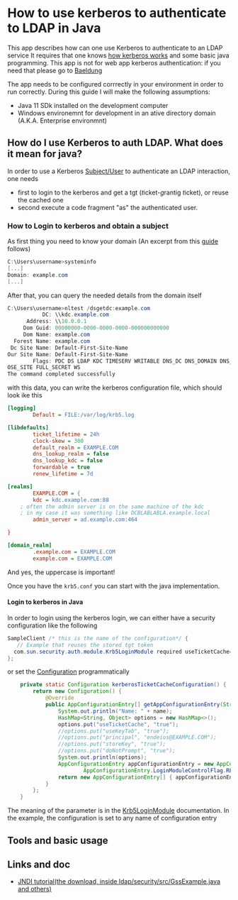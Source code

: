 # How to use kerberos to authenticate to LDAP in Java

This app describes how can one use Kerberos to authenticate to an LDAP service
It requires that one knows [how kerberos works](https://cyberx.tech/kerberos-authentication/) and
some basic java programming. This app is not for web app kerberos authentication: if you need
that please go to [Baeldung](https://www.baeldung.com/spring-security-kerberos-integration)

The app needs to be configured corrrectly in your environment in order to run correctly. 
During this guide I will make the following assumptions:

- Java 11 SDk installed on the development computer
- Windows environemnt for development in an ative directory domain (A.K.A. Enterprise environmnt)

## How do I use Kerberos to auth LDAP. What does it mean for java?

In order to use a Kerberos [Subject/User](https://docs.oracle.com/en/java/javase/11/docs/api/java.base/javax/security/auth/Subject.html) to 
authenticate an LDAP interaction, one needs 
- first to login to the kerberos and get a tgt (*t*icket-*g*rantig *t*icket), or reuse the cached one 
- second execute a code fragment "as" the authenticated user.

### How to Login to kerberos and obtain a subject

As first thing you need to know your domain 
(An excerpt from this [guide](https://insinuator.net/2016/02/how-to-test-kerberos-authenticated-web-applications/) follows)
```powershell
C:\Users\username>systeminfo
[...]
Domain: example.com
[...]

```
After that, you can query the needed details from the domain itself

```powershell
C:\Users\username>nltest /dsgetdc:example.com
           DC: \\kdc.example.com
      Address: \\10.0.0.1
     Dom Guid: 00000000-0000-0000-0000-000000000000
     Dom Name: example.com
  Forest Name: example.com
 Dc Site Name: Default-First-Site-Name
Our Site Name: Default-First-Site-Name
        Flags: PDC DS LDAP KDC TIMESERV WRITABLE DNS_DC DNS_DOMAIN DNS_FOREST CL
OSE_SITE FULL_SECRET WS
The command completed successfully

```
with this data, you can write the kerberos configuration file, which should look ike this

```ini
[logging]
        Default = FILE:/var/log/krb5.log

[libdefaults]
        ticket_lifetime = 24h
        clock-skew = 300
        default_realm = EXAMPLE.COM
        dns_lookup_realm = false
        dns_lookup_kdc = false
        forwardable = true
        renew_lifetime = 7d

[realms]
        EXAMPLE.COM = {
        kdc = kdc.example.com:88
	; often the admin server is on the same machine of the kdc
	; in my case it was something like DCBLABLABLA.example.local
        admin_server = ad.example.com:464

}

[domain_realm]
        .example.com = EXAMPLE.COM
        example.com = EXAMPLE.COM
```
And yes, the uppercase is important!

Once you have the ```krb5.conf``` you can start with the java implementation.

#### Login to kerberos in Java

In order to login using the kerberos login, we can either have a security configuration like the following

```java
SampleClient /* this is the name of the configuration*/ {
   // Example that reuses the stored tgt token
  com.sun.security.auth.module.Krb5LoginModule required useTicketCache=true;
};

```
or set the [Configuration](https://docs.oracle.com/en/java/javase/11/docs/api/java.base/javax/security/auth/login/Configuration.html) programmatically 

```java
    private static Configuration kerberosTicketCacheConfiguration() {
        return new Configuration() {
            @Override
            public AppConfigurationEntry[] getAppConfigurationEntry(String name) {
                System.out.println("Name: " + name);
                HashMap<String, Object> options = new HashMap<>();
                options.put("useTicketCache", "true");
                //options.put("useKeyTab", "true");
                //options.put("principal", "endeios@EXAMPLE.COM");
                //options.put("storeKey", "true");
                //options.put("doNotPrompt", "true");
                System.out.println(options);
                AppConfigurationEntry appConfigurationEntry = new AppConfigurationEntry(Krb5LoginModule.class.getName(),
                        AppConfigurationEntry.LoginModuleControlFlag.REQUIRED, options);
                return new AppConfigurationEntry[] { appConfigurationEntry };
            }
        };
    }

```
The meaning of the parameter is in the [Krb5LoginModule](https://docs.oracle.com/en/java/javase/11/docs/api/jdk.security.auth/com/sun/security/auth/module/Krb5LoginModule.html) documentation. 
In the example, the configuration is set to any name of configuration entry

## Tools and basic usage

## Links and doc
- [JNDI tutorial(the download, inside ldap/security/src/GssExample.java and others)](https://docs.oracle.com/javase/jndi/tutorial/)

